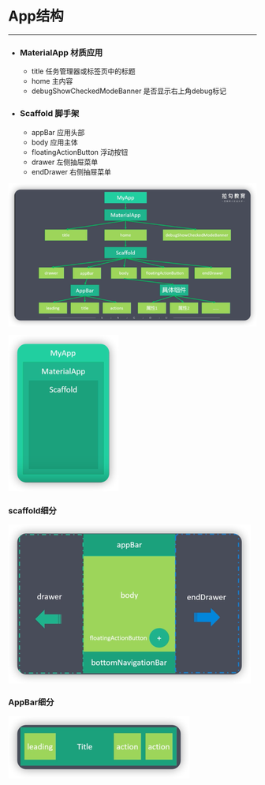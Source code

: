 # App结构

***

* ### MaterialApp 材质应用
    * title 任务管理器或标签页中的标题
    * home 主内容
    * debugShowCheckedModeBanner 是否显示右上角debug标记
* ### Scaffold 脚手架
    * appBar 应用头部
    * body 应用主体
    * floatingActionButton 浮动按钮
    * drawer 左侧抽屉菜单
    * endDrawer 右侧抽屉菜单
    
![](img/920fd7d3.png)

![](img/3a41707a.png)

### scaffold细分

![](img/08ef4fbf.png)

### AppBar细分

![](img/8a89689d.png)